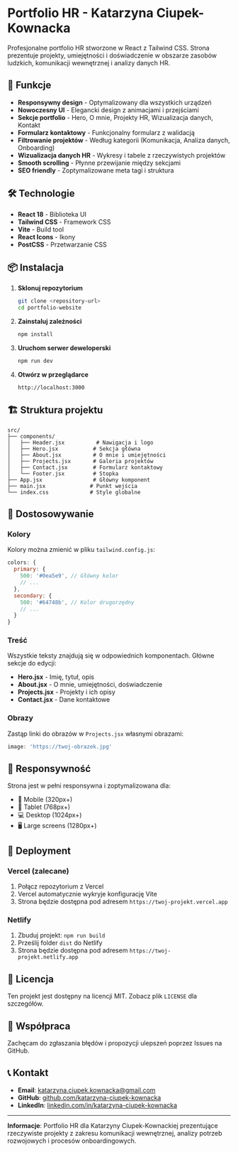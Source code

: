 # Portfolio HR - Katarzyna Ciupek-Kownacka

Profesjonalne portfolio HR stworzone w React z Tailwind CSS. Strona prezentuje projekty, umiejętności i doświadczenie w obszarze zasobów ludzkich, komunikacji wewnętrznej i analizy danych HR.

## 🚀 Funkcje

- **Responsywny design** - Optymalizowany dla wszystkich urządzeń
- **Nowoczesny UI** - Elegancki design z animacjami i przejściami
- **Sekcje portfolio** - Hero, O mnie, Projekty HR, Wizualizacja danych, Kontakt
- **Formularz kontaktowy** - Funkcjonalny formularz z walidacją
- **Filtrowanie projektów** - Według kategorii (Komunikacja, Analiza danych, Onboarding)
- **Wizualizacja danych HR** - Wykresy i tabele z rzeczywistych projektów
- **Smooth scrolling** - Płynne przewijanie między sekcjami
- **SEO friendly** - Zoptymalizowane meta tagi i struktura

## 🛠️ Technologie

- **React 18** - Biblioteka UI
- **Tailwind CSS** - Framework CSS
- **Vite** - Build tool
- **React Icons** - Ikony
- **PostCSS** - Przetwarzanie CSS

## 📦 Instalacja

1. **Sklonuj repozytorium**
   ```bash
   git clone <repository-url>
   cd portfolio-website
   ```

2. **Zainstaluj zależności**
   ```bash
   npm install
   ```

3. **Uruchom serwer deweloperski**
   ```bash
   npm run dev
   ```

4. **Otwórz w przeglądarce**
   ```
   http://localhost:3000
   ```

## 🏗️ Struktura projektu

```
src/
├── components/
│   ├── Header.jsx          # Nawigacja i logo
│   ├── Hero.jsx           # Sekcja główna
│   ├── About.jsx          # O mnie i umiejętności
│   ├── Projects.jsx       # Galeria projektów
│   ├── Contact.jsx        # Formularz kontaktowy
│   └── Footer.jsx         # Stopka
├── App.jsx                # Główny komponent
├── main.jsx              # Punkt wejścia
└── index.css             # Style globalne
```

## 🎨 Dostosowywanie

### Kolory
Kolory można zmienić w pliku `tailwind.config.js`:
```javascript
colors: {
  primary: {
    500: '#0ea5e9', // Główny kolor
    // ...
  },
  secondary: {
    500: '#64748b', // Kolor drugorzędny
    // ...
  }
}
```

### Treść
Wszystkie teksty znajdują się w odpowiednich komponentach. Główne sekcje do edycji:
- **Hero.jsx** - Imię, tytuł, opis
- **About.jsx** - O mnie, umiejętności, doświadczenie
- **Projects.jsx** - Projekty i ich opisy
- **Contact.jsx** - Dane kontaktowe

### Obrazy
Zastąp linki do obrazów w `Projects.jsx` własnymi obrazami:
```javascript
image: 'https://twoj-obrazek.jpg'
```

## 📱 Responsywność

Strona jest w pełni responsywna i zoptymalizowana dla:
- 📱 Mobile (320px+)
- 📱 Tablet (768px+)
- 💻 Desktop (1024px+)
- 🖥️ Large screens (1280px+)

## 🚀 Deployment

### Vercel (zalecane)
1. Połącz repozytorium z Vercel
2. Vercel automatycznie wykryje konfigurację Vite
3. Strona będzie dostępna pod adresem `https://twoj-projekt.vercel.app`

### Netlify
1. Zbuduj projekt: `npm run build`
2. Prześlij folder `dist` do Netlify
3. Strona będzie dostępna pod adresem `https://twoj-projekt.netlify.app`

## 📄 Licencja

Ten projekt jest dostępny na licencji MIT. Zobacz plik `LICENSE` dla szczegółów.

## 🤝 Współpraca

Zachęcam do zgłaszania błędów i propozycji ulepszeń poprzez Issues na GitHub.

## 📞 Kontakt

- **Email**: katarzyna.ciupek.kownacka@gmail.com
- **GitHub**: [github.com/katarzyna-ciupek-kownacka](https://github.com)
- **LinkedIn**: [linkedin.com/in/katarzyna-ciupek-kownacka](https://linkedin.com)

---

**Informacje**: Portfolio HR dla Katarzyny Ciupek-Kownackiej prezentujące rzeczywiste projekty z zakresu komunikacji wewnętrznej, analizy potrzeb rozwojowych i procesów onboardingowych. 